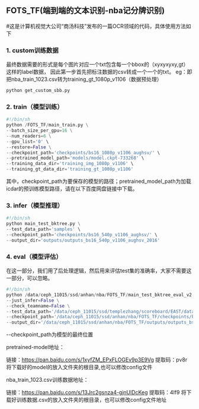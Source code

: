 ## FOTS_TF(端到端的文本识别-nba记分牌识别)
#这是计算机视觉大公司“商汤科技”发布的一篇OCR领域的代码，具体使用方法如下
### 1. custom训练数据
最终数据需要的形式是每个图片对应一个txt包含每一个bbox的（xyxyxyxy,gt）这样的label数据，
因此第一步首先把标注数据的csv转成一个一个的txt。
eg：即把nba_train_1023.csv转为training_gt_1080p_v1106（数据预处理）
``` python
python get_custom_sbb.py
``` 
### 2. train（模型训练）
``` python
#!/bin/sh
python /FOTS_TF/main_train.py \
--batch_size_per_gpu=16 \
--num_readers=6 \
--gpu_list='0' \
--restore=False \
--checkpoint_path='checkpoints/bs16_1080p_v1106_aughsv/' \
--pretrained_model_path='models/model.ckpt-733268' \
--training_data_dir='training_img_1080p_v1106' \
--training_gt_data_dir='training_gt_1080p_v1106'
``` 
其中，checkpoint_path为要保存的模型的路径；pretrained_model_path为加载icdar的预训练模型路径，请在以下百度网盘链接中下载。

### 3. infer（模型推理）
``` python
#!/bin/sh
python main_test_bktree.py \
--test_data_path='samples' \
--checkpoint_path='checkpoints/bs16_540p_v1106_aughsv/' \
--output_dir='outputs/outputs_bs16_540p_v1106_aughsv_2016' 
``` 

### 4. eval（模型评估）
在这一部分，我们用了后处理逻辑，然后用来评估test集的准确率，大家不需要这一部分，可以忽略。
``` python
#!/bin/sh
python /data/ceph_11015/ssd/anhan/nba/FOTS_TF/main_test_bktree_eval_v2.py \
--just_infer=False \
--check_teamname=False \
--test_data_path='/data/ceph_11015/ssd/templezhang/scoreboard/EAST/data/check_res_15161718_test_null.csv' \
--checkpoint_path='/data/ceph_11015/ssd/anhan/nba/FOTS_TF/checkpoints/bs16_540p_v1106_aughsv/' \
--output_dir='/data/ceph_11015/ssd/anhan/nba/FOTS_TF/outputs/outputs_bs16_540p_v1106_aughsv_eval' 
``` 
--checkpoint_path为模型的最终位置

pretrained-model地址：

链接：https://pan.baidu.com/s/1xyfZM_EPxFLOGEv9p3E9Vg 
提取码：pv8r
将下载好的model的放入文件夹的根目录,也可以修改config文件

nba_train_1023.csv训练数据地址：

链接：https://pan.baidu.com/s/13Jrc2gsnza4-gjnUlDcKeg 
提取码：4lf9
将下载好训练数据.csv的放入文件夹的根目录，也可以修改config文件地址